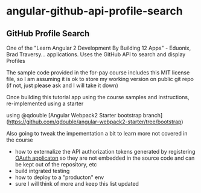 # angular-github-api-profile-search
## GitHub Profile Search

One of the "Learn Angular 2 Development By Building 12 Apps" - Eduonix, Brad Traversy... applications.  Uses the GitHub API to search and display Profiles

The sample code provided in the for-pay course includes this MIT license file, so I am assuming it is ok to store my working version on public git repo (if not, just please ask and I will take it down)

Once building this tutorial app using the course samples and instructions, re-implemented using a starter

using @qdouble [Angular Webpack2 Starter bootstrap branch] (https://github.com/qdouble/angular-webpack2-starter/tree/bootstrap)

Also going to tweak the impementation a bit to learn more not covered in the course

* how to externalize the API authorization tokens generated by registering [OAuth applicaton](https://github.com/settings/applications/532505) so they are not embedded in the source code and can be kept out of the repository, etc
* build intgrated testing
* how to deploy to a "producton" env
* sure I will think of more and keep this list updated

